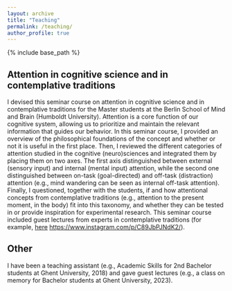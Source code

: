 ```yaml
---
layout: archive
title: "Teaching"
permalink: /teaching/
author_profile: true
---
```


{% include base_path %}

## Attention in cognitive science and in contemplative traditions

I devised this seminar course on attention in cognitive science and in contemplative traditions for the Master students at the Berlin School of Mind and Brain (Humboldt University). Attention is a core function of our cognitive system, allowing us to prioritize and maintain the relevant information that guides our behavior. In this seminar course, I provided an overview of the philosophical foundations of the concept and whether or not it is useful in the first place. Then, I reviewed the different categories of attention studied in the cognitive (neuro)sciences and integrated them by placing them on two axes. The first axis distinguished between external (sensory input) and internal (mental input) attention, while the second one distinguished between on-task (goal-directed) and off-task (distraction) attention (e.g., mind wandering can be seen as internal off-task attention). Finally, I questioned, together with the students, if and how attentional concepts from contemplative traditions (e.g., attention to the present moment, in the body) fit into this taxonomy, and whether they can be tested in or provide inspiration for experimental research. This seminar course included guest lectures from experts in contemplative traditions (for example, <a href="https://www.instagram.com/p/C89JbPJNdK2/">here</a>  https://www.instagram.com/p/C89JbPJNdK2/).

## Other

I have been a teaching assistant (e.g., Academic Skills for 2nd Bachelor students at Ghent University, 2018) and gave guest lectures (e.g., a class on memory for Bachelor students at Ghent University, 2023).

